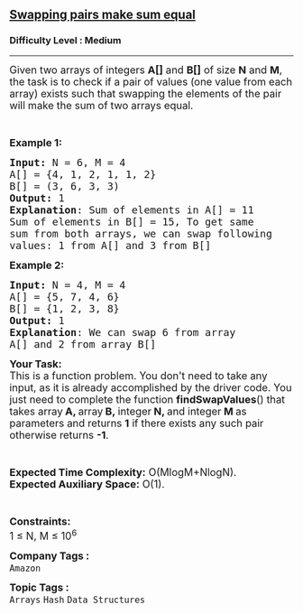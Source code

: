<h2><a href="https://practice.geeksforgeeks.org/problems/swapping-pairs-make-sum-equal4142/1?page=1&status[]=unsolved&curated[]=1&sortBy=submissions">Swapping pairs make sum equal</a></h2><h3>Difficulty Level : Medium</h3><hr><div class="problems_problem_content__Xm_eO"><p><span style="font-size:18px">Given two arrays of integers <strong>A[]</strong> and <strong>B[]</strong> of size <strong>N</strong> and <strong>M</strong>, the task is to check if a pair of values (one value from each array) exists such that swapping the elements of the pair will make the sum of two arrays equal.</span></p>

<p>&nbsp;</p>

<p><span style="font-size:18px"><strong>Example 1:</strong></span></p>

<pre><span style="font-size:18px"><strong>Input: </strong>N = 6, M = 4
A[] = {4, 1, 2, 1, 1, 2}
B[] = (3, 6, 3, 3)
<strong>Output: </strong>1
<strong>Explanation</strong>: Sum of elements in A[] = 11
Sum of elements in B[] = 15, To get same 
sum from both arrays, we can swap following 
values: 1 from A[] and 3 from B[]</span></pre>

<p><span style="font-size:18px"><strong>Example 2:</strong></span></p>

<pre><span style="font-size:18px"><strong>Input: </strong>N = 4, M = 4
A[] = {5, 7, 4, 6}
B[] = {1, 2, 3, 8}
<strong>Output:</strong> 1
<strong>Explanation</strong>: We can swap 6 from array 
A[] and 2 from array B[]</span></pre>

<p><span style="font-size:18px"><strong>Your Task:</strong><br>
This is a function problem. You don't need to take any input, as it is already accomplished by the driver code. You just need to complete the function <strong>findSwapValues</strong>() that takes array<strong> A, </strong>array<strong> B,&nbsp;</strong>integer<strong> N, </strong>and integer<strong> M&nbsp;</strong>as parameters and returns <strong>1</strong>&nbsp;if there exists any such pair otherwise returns&nbsp;<strong>-1</strong>.</span></p>

<p>&nbsp;</p>

<p><span style="font-size:18px"><strong>Expected Time Complexity:</strong> O(MlogM+NlogN).<br>
<strong>Expected Auxiliary Space:</strong> O(1).</span></p>

<p>&nbsp;</p>

<p><span style="font-size:18px"><strong>Constraints:</strong><br>
1 ≤ N, M ≤ 10<sup>6</sup></span></p>
</div><p><span style=font-size:18px><strong>Company Tags : </strong><br><code>Amazon</code>&nbsp;<br><p><span style=font-size:18px><strong>Topic Tags : </strong><br><code>Arrays</code>&nbsp;<code>Hash</code>&nbsp;<code>Data Structures</code>&nbsp;